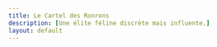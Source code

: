 ```yaml
---
title: Le Cartel des Ronrons
description: [Une élite féline discrète mais influente.]
layout: default
---
```



